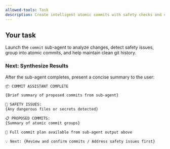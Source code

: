 ```yaml
---
allowed-tools: Task
description: Create intelligent atomic commits with safety checks and clean git history
---
```


## Your task

Launch the `commit` sub-agent to analyze changes, detect safety issues, group into atomic commits, and help maintain clean git history.

### Next: Synthesize Results

After the sub-agent completes, present a concise summary to the user:

```markdown
📦 COMMIT ASSISTANT COMPLETE

{Brief summary of proposed commits from sub-agent}

🚨 SAFETY ISSUES:
{Any dangerous files or secrets detected}

📋 PROPOSED COMMITS:
{Summary of atomic commit groups}

📄 Full commit plan available from sub-agent output above

💡 Next: {Review and confirm commits / Address safety issues first}
```
